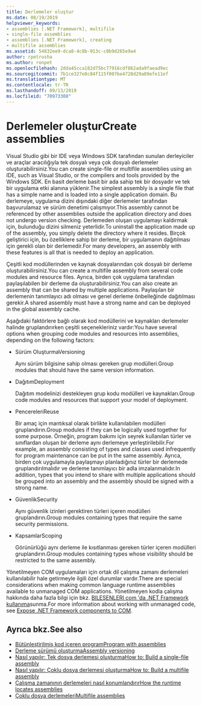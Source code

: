 ```yaml
---
title: Derlemeler oluştur
ms.date: 08/19/2019
helpviewer_keywords:
- assemblies [.NET Framework], multifile
- single-file assemblies
- assemblies [.NET Framework], creating
- multifile assemblies
ms.assetid: 54832ee9-dca8-4c8b-913c-c0b9d265e9a4
author: rpetrusha
ms.author: ronpet
ms.openlocfilehash: 2dda45cca182d75bc77916cdf862ada9faead9ec
ms.sourcegitcommit: 7b1ce327e8c84f115f007be4728d29a89efe11ef
ms.translationtype: MT
ms.contentlocale: tr-TR
ms.lasthandoff: 09/13/2019
ms.locfileid: "70973308"
---
```

# <a name="create-assemblies"></a><span data-ttu-id="2d2e6-102">Derlemeler oluştur</span><span class="sxs-lookup"><span data-stu-id="2d2e6-102">Create assemblies</span></span>

<span data-ttu-id="2d2e6-103">Visual Studio gibi bir IDE veya Windows SDK tarafından sunulan derleyiciler ve araçlar aracılığıyla tek dosyalı veya çok dosyalı derlemeler oluşturabilirsiniz.</span><span class="sxs-lookup"><span data-stu-id="2d2e6-103">You can create single-file or multifile assemblies using an IDE, such as Visual Studio, or the compilers and tools provided by the Windows SDK.</span></span> <span data-ttu-id="2d2e6-104">En basit derleme basit bir ada sahip tek bir dosyadır ve tek bir uygulama etki alanına yüklenir.</span><span class="sxs-lookup"><span data-stu-id="2d2e6-104">The simplest assembly is a single file that has a simple name and is loaded into a single application domain.</span></span> <span data-ttu-id="2d2e6-105">Bu derlemeye, uygulama dizini dışındaki diğer derlemeler tarafından başvurulamaz ve sürüm denetimi çalışmıyor.</span><span class="sxs-lookup"><span data-stu-id="2d2e6-105">This assembly cannot be referenced by other assemblies outside the application directory and does not undergo version checking.</span></span> <span data-ttu-id="2d2e6-106">Derlemeden oluşan uygulamayı kaldırmak için, bulunduğu dizini silmeniz yeterlidir.</span><span class="sxs-lookup"><span data-stu-id="2d2e6-106">To uninstall the application made up of the assembly, you simply delete the directory where it resides.</span></span> <span data-ttu-id="2d2e6-107">Birçok geliştirici için, bu özelliklere sahip bir derleme, bir uygulamanın dağıtılması için gerekli olan bir derlemedir.</span><span class="sxs-lookup"><span data-stu-id="2d2e6-107">For many developers, an assembly with these features is all that is needed to deploy an application.</span></span>

<span data-ttu-id="2d2e6-108">Çeşitli kod modüllerinden ve kaynak dosyalarından çok dosyalı bir derleme oluşturabilirsiniz.</span><span class="sxs-lookup"><span data-stu-id="2d2e6-108">You can create a multifile assembly from several code modules and resource files.</span></span> <span data-ttu-id="2d2e6-109">Ayrıca, birden çok uygulama tarafından paylaşılabilen bir derleme da oluşturabilirsiniz.</span><span class="sxs-lookup"><span data-stu-id="2d2e6-109">You can also create an assembly that can be shared by multiple applications.</span></span> <span data-ttu-id="2d2e6-110">Paylaşılan bir derlemenin tanımlayıcı adı olması ve genel derleme önbelleğinde dağıtılması gerekir.</span><span class="sxs-lookup"><span data-stu-id="2d2e6-110">A shared assembly must have a strong name and can be deployed in the global assembly cache.</span></span>

<span data-ttu-id="2d2e6-111">Aşağıdaki faktörlere bağlı olarak kod modüllerini ve kaynakları derlemeler halinde gruplandırırken çeşitli seçenekleriniz vardır:</span><span class="sxs-lookup"><span data-stu-id="2d2e6-111">You have several options when grouping code modules and resources into assemblies, depending on the following factors:</span></span>

- <span data-ttu-id="2d2e6-112">Sürüm Oluşturma</span><span class="sxs-lookup"><span data-stu-id="2d2e6-112">Versioning</span></span>

     <span data-ttu-id="2d2e6-113">Aynı sürüm bilgisine sahip olması gereken grup modülleri.</span><span class="sxs-lookup"><span data-stu-id="2d2e6-113">Group modules that should have the same version information.</span></span>

- <span data-ttu-id="2d2e6-114">Dağıtım</span><span class="sxs-lookup"><span data-stu-id="2d2e6-114">Deployment</span></span>

     <span data-ttu-id="2d2e6-115">Dağıtım modelinizi destekleyen grup kodu modülleri ve kaynakları.</span><span class="sxs-lookup"><span data-stu-id="2d2e6-115">Group code modules and resources that support your model of deployment.</span></span>

- <span data-ttu-id="2d2e6-116">Pencereleri</span><span class="sxs-lookup"><span data-stu-id="2d2e6-116">Reuse</span></span>

     <span data-ttu-id="2d2e6-117">Bir amaç için mantıksal olarak birlikte kullanılabilen modülleri gruplandırın.</span><span class="sxs-lookup"><span data-stu-id="2d2e6-117">Group modules if they can be logically used together for some purpose.</span></span> <span data-ttu-id="2d2e6-118">Örneğin, program bakımı için seyrek kullanılan türler ve sınıflardan oluşan bir derleme aynı derlemeye yerleştirilebilir.</span><span class="sxs-lookup"><span data-stu-id="2d2e6-118">For example, an assembly consisting of types and classes used infrequently for program maintenance can be put in the same assembly.</span></span> <span data-ttu-id="2d2e6-119">Ayrıca, birden çok uygulamayla paylaşmayı planladığınız türler bir derlemede gruplandırılmalıdır ve derleme tanımlayıcı bir adla imzalanmalıdır.</span><span class="sxs-lookup"><span data-stu-id="2d2e6-119">In addition, types that you intend to share with multiple applications should be grouped into an assembly and the assembly should be signed with a strong name.</span></span>

- <span data-ttu-id="2d2e6-120">Güvenlik</span><span class="sxs-lookup"><span data-stu-id="2d2e6-120">Security</span></span>

     <span data-ttu-id="2d2e6-121">Aynı güvenlik izinleri gerektiren türleri içeren modülleri gruplandırın.</span><span class="sxs-lookup"><span data-stu-id="2d2e6-121">Group modules containing types that require the same security permissions.</span></span>

- <span data-ttu-id="2d2e6-122">Kapsamlar</span><span class="sxs-lookup"><span data-stu-id="2d2e6-122">Scoping</span></span>

     <span data-ttu-id="2d2e6-123">Görünürlüğü aynı derleme ile kısıtlanması gereken türler içeren modülleri gruplandırın.</span><span class="sxs-lookup"><span data-stu-id="2d2e6-123">Group modules containing types whose visibility should be restricted to the same assembly.</span></span>

<span data-ttu-id="2d2e6-124">Yönetilmeyen COM uygulamaları için ortak dil çalışma zamanı derlemeleri kullanılabilir hale getirmeyle ilgili özel durumlar vardır.</span><span class="sxs-lookup"><span data-stu-id="2d2e6-124">There are special considerations when making common language runtime assemblies available to unmanaged COM applications.</span></span> <span data-ttu-id="2d2e6-125">Yönetilmeyen kodla çalışma hakkında daha fazla bilgi için bkz. [BILEŞENLERI com 'da .NET Framework kullanıma](../../framework/interop/exposing-dotnet-components-to-com.md)sunma.</span><span class="sxs-lookup"><span data-stu-id="2d2e6-125">For more information about working with unmanaged code, see [Expose .NET Framework components to COM](../../framework/interop/exposing-dotnet-components-to-com.md).</span></span>

## <a name="see-also"></a><span data-ttu-id="2d2e6-126">Ayrıca bkz.</span><span class="sxs-lookup"><span data-stu-id="2d2e6-126">See also</span></span>

- [<span data-ttu-id="2d2e6-127">Bütünleştirilmiş kod içeren program</span><span class="sxs-lookup"><span data-stu-id="2d2e6-127">Program with assemblies</span></span>](program.md)
- [<span data-ttu-id="2d2e6-128">Derleme sürümü oluşturma</span><span class="sxs-lookup"><span data-stu-id="2d2e6-128">Assembly versioning</span></span>](versioning.md)
- [<span data-ttu-id="2d2e6-129">Nasıl yapılır: Tek dosya derlemesi oluşturma</span><span class="sxs-lookup"><span data-stu-id="2d2e6-129">How to: Build a single-file assembly</span></span>](../../framework/app-domains/build-single-file-assembly.md)
- [<span data-ttu-id="2d2e6-130">Nasıl yapılır: Çoklu dosya derlemesi oluşturma</span><span class="sxs-lookup"><span data-stu-id="2d2e6-130">How to: Build a multifile assembly</span></span>](../../framework/app-domains/build-multifile-assembly.md)
- [<span data-ttu-id="2d2e6-131">Çalışma zamanının derlemeleri nasıl konumlandırır</span><span class="sxs-lookup"><span data-stu-id="2d2e6-131">How the runtime locates assemblies</span></span>](../../framework/deployment/how-the-runtime-locates-assemblies.md)
- [<span data-ttu-id="2d2e6-132">Çoklu dosya derlemeleri</span><span class="sxs-lookup"><span data-stu-id="2d2e6-132">Multifile assemblies</span></span>](../../framework/app-domains/multifile-assemblies.md)

